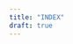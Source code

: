 ```yaml
---
title: "INDEX"
draft: true
---
```


<!-- Loads model-viewer for modern browsers -->
<script type="module" src="https://unpkg.com/@google/model-viewer/dist/model-viewer.js"></script>
<model-viewer id="model-view" src="/laptop.glb" alt="A 3D model of a Computer" camera-controls exposure="0.2" shadow-intensity="1" shadow-softness="1" loading="eager" disable-zoom auto-rotate background-color="transparent" camera-orbit="30deg 50deg" style="--poster-color:transparent;width:100%;height:369px"></model-viewer>